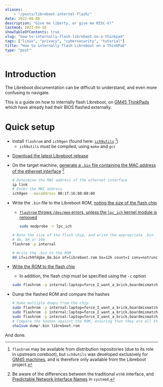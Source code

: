 ```yaml
---
aliases:
    - "/posts/libreboot-internal-flash/"
date: 2022-08-08
description: "Give me liberty, or give me RISC-V!"
lastmod: 2023-04-16
showTableOfContents: true
slug: "how-to-internally-flash-libreboot-on-a-thinkpad"
tags: ["linux", "privacy", "cybersecurity", "tutorial"]
title: "How to internally flash Libreboot on a ThinkPad"
type: "post"
---
```


# Introduction

The Libreboot documentation can be difficult to understand, and even more confusing to navigate.

This is a guide on how to internally flash Libreboot, on [GM45 ThinkPads](https://libreboot.org/docs/hardware/#laptops-intel-x86) which have already had their BIOS flashed externally.

# Quick setup

- Install `flashrom` and `ich9gen` (found here: [`ich9utils`](https://notabug.org/libreboot/ich9utils) [^ich9])
    - `ich9utils` must be compiled, using `make` and `gcc`

[^ich9]: `flashrom` may be available from distribution repositories (due to its role in upstream coreboot), but `ich9utils` was developed exclusively for [GM45 machines](https://libreboot.org/docs/install/#howto-readwriteerase-the-boot-flash-please-check-list-of-exceptions-below-before-you-attempt-this), and is therefore only available from the Libreboot project.

- [Download the latest Libreboot release](https://libreboot.org/download.html#https)
- On the target machine, [generate a `.bin` file containing the MAC address of the ethernet interface](https://libreboot.org/docs/install/ich9utils.html#ich9gen) [^eth]

    ```sh
    # Determine the MAC address of the ethernet interface
    ip link
    # Enter the MAC address
    ich9gen --macaddress 00:1f:16:80:80:80
    ```

[^eth]: Be aware of the differences between the traditional `eth0` interface, and [Predictable Network Interface Names](https://www.freedesktop.org/wiki/Software/systemd/PredictableNetworkInterfaceNames/) in `systemd`.

- Write the `.bin` file to the Libreboot ROM, [noting the size of the flash chip](https://libreboot.org/docs/install/#flash-chip-size)
    
    - [`flashrom` throws `/dev/mem` errors, unless the `lpc_ich` kernel module is removed](https://www.flashrom.org/FAQ#What_can_I_do_about_/dev/mem_errors?)

        ```sh
        sudo modprobe -r lpc_ich
        ```

    ```sh
    # Note the size of the flash chip, and write the appropriate .bin
    # 4m, 8m or 16m
    flashrom -p internal

    # Write the .bin to the ROM
    dd if=ich9fdgbe_8m.bin of=libreboot.rom bs=12k count=1 conv=notrunc
    ```

- [Write the ROM to the flash chip](https://libreboot.org/docs/install/#howto-readwriteerase-the-boot-flash-please-check-list-of-exceptions-below-before-you-attempt-this)
    - In addition, the flash chip must be specified using the `-c` option

    ```sh
    sudo flashrom -p internal:laptop=force_I_want_a_brick,boardmismatch=force -w libreboot.rom
    ```

- Dump the flashed ROM and compare the hashes

    ```sh
    # Make multiple dumps from the chip
    sudo flashrom -p internal:laptop=force_I_want_a_brick,boardmismatch=force -r dump1.bin
    sudo flashrom -p internal:laptop=force_I_want_a_brick,boardmismatch=force -r dump2.bin
    sudo flashrom -p internal:laptop=force_I_want_a_brick,boardmismatch=force -r dump3.bin
    # Compare the hashes against the ROM, ensuring that they are all the same
    sha1sum dump*.bin libreboot.rom
    ```

And done.
